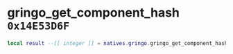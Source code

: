 # gringo_get_component_hash `0x14E53D6F`

```lua
local result --[[ integer ]] = natives.gringo.gringo_get_component_hash(_unk0 --[[ integer ]])
```
